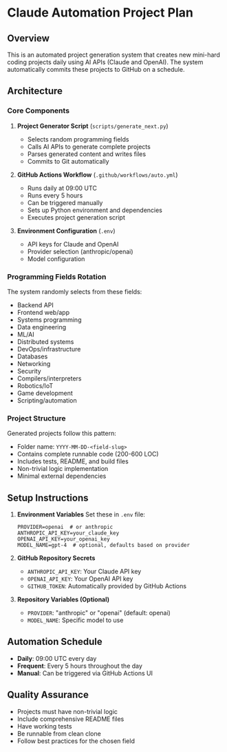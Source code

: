 # Claude Automation Project Plan

## Overview
This is an automated project generation system that creates new mini-hard coding projects daily using AI APIs (Claude and OpenAI). The system automatically commits these projects to GitHub on a schedule.

## Architecture

### Core Components
1. **Project Generator Script** (`scripts/generate_next.py`)
   - Selects random programming fields
   - Calls AI APIs to generate complete projects
   - Parses generated content and writes files
   - Commits to Git automatically

2. **GitHub Actions Workflow** (`.github/workflows/auto.yml`)
   - Runs daily at 09:00 UTC
   - Runs every 5 hours
   - Can be triggered manually
   - Sets up Python environment and dependencies
   - Executes project generation script

3. **Environment Configuration** (`.env`)
   - API keys for Claude and OpenAI
   - Provider selection (anthropic/openai)
   - Model configuration

### Programming Fields Rotation
The system randomly selects from these fields:
- Backend API
- Frontend web/app
- Systems programming
- Data engineering
- ML/AI
- Distributed systems
- DevOps/infrastructure
- Databases
- Networking
- Security
- Compilers/interpreters
- Robotics/IoT
- Game development
- Scripting/automation

### Project Structure
Generated projects follow this pattern:
- Folder name: `YYYY-MM-DD-<field-slug>`
- Contains complete runnable code (200-600 LOC)
- Includes tests, README, and build files
- Non-trivial logic implementation
- Minimal external dependencies

## Setup Instructions

1. **Environment Variables**
   Set these in `.env` file:
   ```
   PROVIDER=openai  # or anthropic
   ANTHROPIC_API_KEY=your_claude_key
   OPENAI_API_KEY=your_openai_key
   MODEL_NAME=gpt-4  # optional, defaults based on provider
   ```

2. **GitHub Repository Secrets**
   - `ANTHROPIC_API_KEY`: Your Claude API key
   - `OPENAI_API_KEY`: Your OpenAI API key
   - `GITHUB_TOKEN`: Automatically provided by GitHub Actions

3. **Repository Variables (Optional)**
   - `PROVIDER`: "anthropic" or "openai" (default: openai)
   - `MODEL_NAME`: Specific model to use

## Automation Schedule
- **Daily**: 09:00 UTC every day
- **Frequent**: Every 5 hours throughout the day
- **Manual**: Can be triggered via GitHub Actions UI

## Quality Assurance
- Projects must have non-trivial logic
- Include comprehensive README files
- Have working tests
- Be runnable from clean clone
- Follow best practices for the chosen field